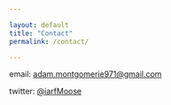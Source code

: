 ```yaml
---

layout: default
title: "Contact"
permalink: /contact/

---
```


email: adam.montgomerie971@gmail.com

twitter: [@iarfMoose](https://twitter.com/iarfmoose)
